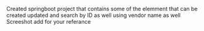 Created springboot project that contains some of the elemment that can be created updated and search by ID as well using vendor name as well Screeshot add for your referance
